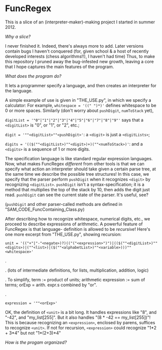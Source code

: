 FuncRegex
=========



This is a slice of an (interpreter-maker)-making project I started in summer 2012.



*Why a slice?*

I never finished it.
Indeed, there's always more to add. Later versions contain bugs I haven't conquered
(for, given school & a host of recently developed interests (chess algorithms!!), I haven't had time)
Thus, to make this repository I pruned away the bug-infested new growth,
leaving a core that I hope captures the main features of the program.



*What does the program do?*

It lets a programmer specify a language, and then creates an interpreter for the language.

A simple example of use is given in "THE_USE.py", in which we specify a calculator:
For example, `whitespace = '((" ")*)'` defines whitespace to be 0 or more spaces.
Similarly (don't worry about `pushDigit`, `numToStack` yet),

`digitList = '"0"|"1"|"2"|"3"|"4"|"5"|"6"|"7"|"8"|"9"'` says that a `<digitList>` is "0", or "1", or "2", etc.;

`digit = '""<digitList>""<pushDigit>'`: a `<digit>` is just a `<digitLists>`;

`digits = '(($(""<digitList>)""<digit>)+)(""<numToStack>)'`: and a `<digits>` is a sequence of 1 or more digits.

The specification language is like standard regular expression languages.
Now, what makes FuncRegex _different_ from other tools is that we can specify
what action an interpreter should take given a certain parse tree, at the same time we describe
the possible tree structures! In this case, we specify that the parser perform `pushDigit`
when it recognizes `<digit>` by recognizing `<digitList>`. `pushDigit` isn't a syntax-specification; it is a
method that multiplies the top of the stack by 10, then adds the digit just read.
`pushDigit` can see the current state of the parser.
It's useful, see?

(`pushDigit` and other parser-called methods are defined in "SAM_CODE_FuncContaining_Class.py)

After describing how to recognize whitespace, numerical digits, etc.,
we proceed to describe expressions of arithmetic. A powerful feature of FuncRegex is that language-
definition is allowed to be _recursive_! Here's one more excerpt from "THE_USE.py", showing recursion:

`unit = '(("+"|"-"<negate>)?)(("("<expression>")")|(($(""<digitList>)""<digits>)|(""<list>)|($(""<alphabetList>)""<variable>)))""<whitespace>'`

.

. (lots of intermediate definitions, for lists, multiplication, addition, logic)

. To simplify, term := product of units; arithmetic expression := sum of terms; orExp = arith. expr.s combined by "or".

.

`expression = '""<orExp>'`

OK, the definition of `<unit>` is a bit long. It handles expressions like "8", and "-42", and "my_list[255]".
But it also handles "(8 * -42 == my_list[255])"! This is because recognizing an `<expression>`, enclosed by parens,
suffices to recognize `<unit>`. If not for recursion, `<expression>` could recognize "1\*2 + 3\*4" but not "1\*(2+3)\*4"



*How is the progam organized?*


